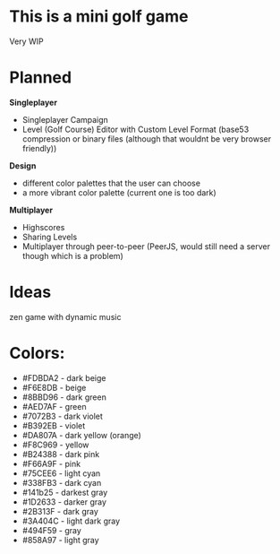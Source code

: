 # This is a mini golf game

Very WIP

# Planned

**Singleplayer**

- Singleplayer Campaign
- Level (Golf Course) Editor with
  Custom Level Format (base53 compression or binary files (although that wouldnt be very browser friendly))

**Design**

- different color palettes that the user can choose
- a more vibrant color palette (current one is too dark)

**Multiplayer**

- Highscores
- Sharing Levels
- Multiplayer through peer-to-peer (PeerJS, would still need a server though which is a problem)

# Ideas

zen game with dynamic music

# Colors:

- #FDBDA2 - dark beige
- #F6E8DB - beige
- #8BBD96 - dark green
- #AED7AF - green
- #7072B3 - dark violet
- #B392EB - violet
- #DA807A - dark yellow (orange)
- #F8C969 - yellow
- #B24388 - dark pink
- #F66A9F - pink
- #75CEE6 - light cyan
- #338FB3 - dark cyan
- #141b25 - darkest gray
- #1D2633 - darker gray
- #2B313F - dark gray
- #3A404C - light dark gray
- #494F59 - gray
- #858A97 - light gray
